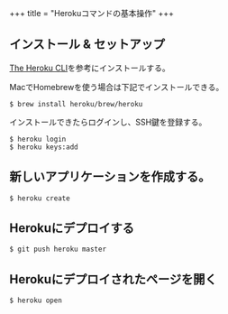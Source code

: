 +++
title = "Herokuコマンドの基本操作"
+++

## インストール & セットアップ

[The Heroku CLI](https://devcenter.heroku.com/articles/heroku-cli)を参考にインストールする。

MacでHomebrewを使う場合は下記でインストールできる。

```
$ brew install heroku/brew/heroku
```

インストールできたらログインし、SSH鍵を登録する。

```
$ heroku login
$ heroku keys:add
```

## 新しいアプリケーションを作成する。

```
$ heroku create
```

## Herokuにデプロイする

```
$ git push heroku master
```

## Herokuにデプロイされたページを開く

```
$ heroku open
```
